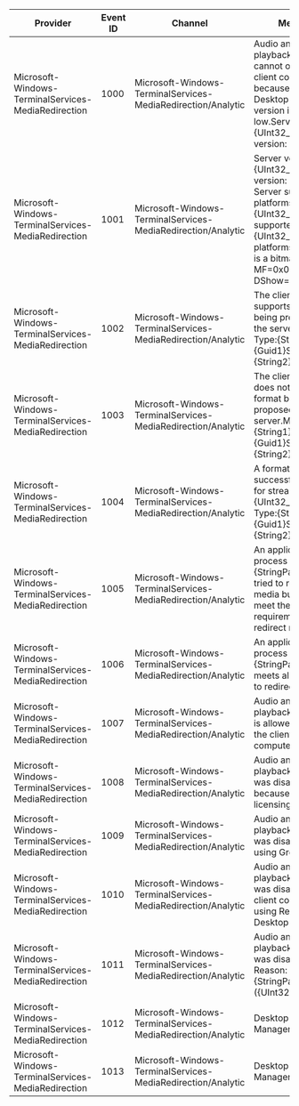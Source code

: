 Provider                                             |  Event ID  |  Channel                                                       |  Message
-----------------------------------------------------|------------|----------------------------------------------------------------|----------------------------------------------------------------------------------------------------------------------------------------------------------------------------------------------------------
Microsoft-Windows-TerminalServices-MediaRedirection  |  1000      |  Microsoft-Windows-TerminalServices-MediaRedirection/Analytic  |  Audio and video playback redirection cannot occur on the client computer because the Remote Desktop Connection version is too low.Server version: {UInt32_1} Client version: {UInt32_2}
Microsoft-Windows-TerminalServices-MediaRedirection  |  1001      |  Microsoft-Windows-TerminalServices-MediaRedirection/Analytic  |  Server version: {UInt32_1} Client version: {UInt32_2} Server supported platforms: {UInt32_3} Client supported platforms: {UInt32_4} For platforms, the value is a bitmask where MF=0x01, and DShow=0x02.
Microsoft-Windows-TerminalServices-MediaRedirection  |  1002      |  Microsoft-Windows-TerminalServices-MediaRedirection/Analytic  |  The client computer supports the format being proposed by the server.Major Type:{String1}{Guid1}Sub-Type:{String2}{Guid2}
Microsoft-Windows-TerminalServices-MediaRedirection  |  1003      |  Microsoft-Windows-TerminalServices-MediaRedirection/Analytic  |  The client computer does not support the format being proposed by the server.Major Type:{String1}{Guid1}Sub-Type:{String2}{Guid2}
Microsoft-Windows-TerminalServices-MediaRedirection  |  1004      |  Microsoft-Windows-TerminalServices-MediaRedirection/Analytic  |  A format was successfully applied for stream ID {UInt32_1}.Major Type:{String1}{Guid1}Sub-Type:{String2}{Guid2}
Microsoft-Windows-TerminalServices-MediaRedirection  |  1005      |  Microsoft-Windows-TerminalServices-MediaRedirection/Analytic  |  An application with process name {StringParameter} tried to redirect media but did not meet the requirements to redirect media.
Microsoft-Windows-TerminalServices-MediaRedirection  |  1006      |  Microsoft-Windows-TerminalServices-MediaRedirection/Analytic  |  An application with process name {StringParameter} meets all conditions to redirect media.
Microsoft-Windows-TerminalServices-MediaRedirection  |  1007      |  Microsoft-Windows-TerminalServices-MediaRedirection/Analytic  |  Audio and video playback redirection is allowed by both the client and server computers.
Microsoft-Windows-TerminalServices-MediaRedirection  |  1008      |  Microsoft-Windows-TerminalServices-MediaRedirection/Analytic  |  Audio and video playback redirection was disabled because of a licensing issue.
Microsoft-Windows-TerminalServices-MediaRedirection  |  1009      |  Microsoft-Windows-TerminalServices-MediaRedirection/Analytic  |  Audio and video playback redirection was disabled by using Group Policy.
Microsoft-Windows-TerminalServices-MediaRedirection  |  1010      |  Microsoft-Windows-TerminalServices-MediaRedirection/Analytic  |  Audio and video playback redirection was disabled on the client computer by using Remote Desktop Connection.
Microsoft-Windows-TerminalServices-MediaRedirection  |  1011      |  Microsoft-Windows-TerminalServices-MediaRedirection/Analytic  |  Audio and video playback redirection was disabled.	Reason: {StringParameter} ({UInt32Parameter}).
Microsoft-Windows-TerminalServices-MediaRedirection  |  1012      |  Microsoft-Windows-TerminalServices-MediaRedirection/Analytic  |  Desktop Window Manager is enabled.
Microsoft-Windows-TerminalServices-MediaRedirection  |  1013      |  Microsoft-Windows-TerminalServices-MediaRedirection/Analytic  |  Desktop Window Manager is disabled.